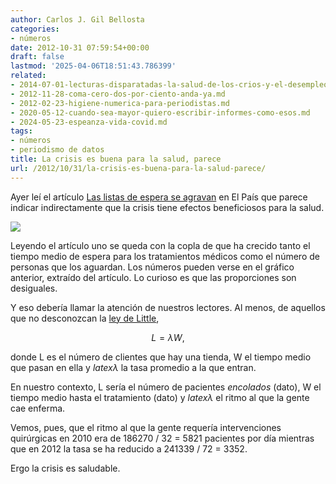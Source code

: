 ```yaml
---
author: Carlos J. Gil Bellosta
categories:
- números
date: 2012-10-31 07:59:54+00:00
draft: false
lastmod: '2025-04-06T18:51:43.786399'
related:
- 2014-07-01-lecturas-disparatadas-la-salud-de-los-crios-y-el-desempleo.md
- 2012-11-28-coma-cero-dos-por-ciento-anda-ya.md
- 2012-02-23-higiene-numerica-para-periodistas.md
- 2020-05-12-cuando-sea-mayor-quiero-escribir-informes-como-esos.md
- 2024-05-23-espeanza-vida-covid.md
tags:
- números
- periodismo de datos
title: La crisis es buena para la salud, parece
url: /2012/10/31/la-crisis-es-buena-para-la-salud-parece/
---
```


Ayer leí el artículo [Las listas de espera se agravan](http://sociedad.elpais.com/sociedad/2012/10/27/actualidad/1351332873_157836.html) en El País que parece indicar indirectamente que la crisis tiene efectos beneficiosos para la salud.

[![](/wp-uploads/2012/10/espera_pacientes.png#center)
](/wp-uploads/2012/10/espera_pacientes.png#center)

Leyendo el artículo uno se queda con la copla de que ha crecido tanto el tiempo medio de espera para los tratamientos médicos como el número de personas que los aguardan. Los números pueden verse en el gráfico anterior, extraído del artículo. Lo curioso es que las proporciones son desiguales.

Y eso debería llamar la atención de nuestros lectores. Al menos, de aquellos que no desconozcan la [ley de Little](http://en.wikipedia.org/wiki/Little's_law),

$$ L = \lambda W,$$

donde L es el número de clientes que hay una tienda, W el tiempo medio que pasan en ella y $latex \lambda$ la tasa promedio a la que entran.

En nuestro contexto, L sería el número de pacientes _encolados_ (dato), W el tiempo medio hasta el tratamiento (dato) y $latex \lambda$ el ritmo al que la gente cae enferma.

Vemos, pues, que el ritmo al que la gente requería intervenciones quirúrgicas en 2010 era de 186270 / 32 = 5821 pacientes por día mientras que en 2012 la tasa se ha reducido a 241339 / 72 = 3352.

Ergo la crisis es saludable.